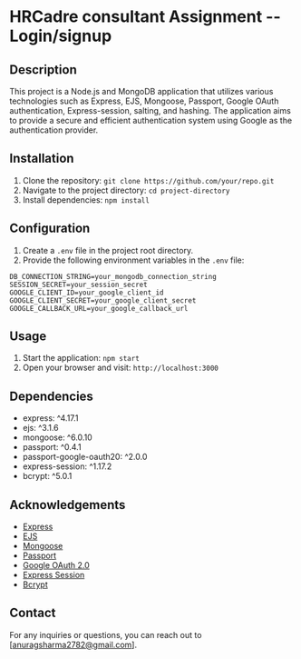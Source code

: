 # HRCadre consultant Assignment -- Login/signup

## Description
This project is a Node.js and MongoDB application that utilizes various technologies such as Express, EJS, Mongoose, Passport, Google OAuth authentication, Express-session, salting, and hashing. The application aims to provide a secure and efficient authentication system using Google as the authentication provider.

## Installation
1. Clone the repository: `git clone https://github.com/your/repo.git`
2. Navigate to the project directory: `cd project-directory`
3. Install dependencies: `npm install`

## Configuration
1. Create a `.env` file in the project root directory.
2. Provide the following environment variables in the `.env` file:

```plaintext
DB_CONNECTION_STRING=your_mongodb_connection_string
SESSION_SECRET=your_session_secret
GOOGLE_CLIENT_ID=your_google_client_id
GOOGLE_CLIENT_SECRET=your_google_client_secret
GOOGLE_CALLBACK_URL=your_google_callback_url
```

## Usage
1. Start the application: `npm start`
2. Open your browser and visit: `http://localhost:3000`

## Dependencies
- express: ^4.17.1
- ejs: ^3.1.6
- mongoose: ^6.0.10
- passport: ^0.4.1
- passport-google-oauth20: ^2.0.0
- express-session: ^1.17.2
- bcrypt: ^5.0.1


## Acknowledgements
- [Express](https://expressjs.com/)
- [EJS](https://ejs.co/)
- [Mongoose](https://mongoosejs.com/)
- [Passport](http://www.passportjs.org/)
- [Google OAuth 2.0](https://developers.google.com/identity/protocols/oauth2)
- [Express Session](https://github.com/expressjs/session)
- [Bcrypt](https://github.com/kelektiv/node.bcrypt.js)

## Contact
For any inquiries or questions, you can reach out to [anuragsharma2782@gmail.com].